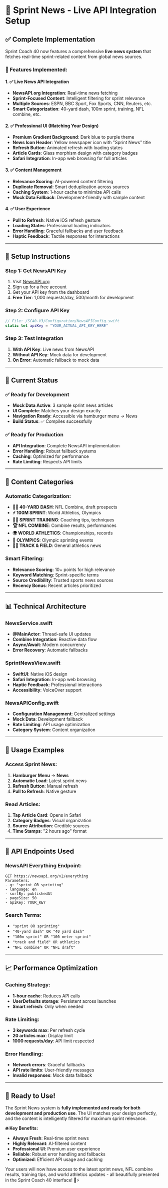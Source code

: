 # 📰 Sprint News - Live API Integration Setup

## ✅ **Complete Implementation**

Sprint Coach 40 now features a comprehensive **live news system** that fetches real-time sprint-related content from global news sources.

### **🎯 Features Implemented:**

#### **1. ✅ Live News API Integration**
- **NewsAPI.org Integration**: Real-time news fetching
- **Sprint-Focused Content**: Intelligent filtering for sprint relevance
- **Multiple Sources**: ESPN, BBC Sport, Fox Sports, CNN, Reuters, etc.
- **Smart Categorization**: 40-yard dash, 100m sprint, training, NFL combine, etc.

#### **2. ✅ Professional UI (Matching Your Design)**
- **Premium Gradient Background**: Dark blue to purple theme
- **News Icon Header**: Yellow newspaper icon with "Sprint News" title
- **Refresh Button**: Animated refresh with loading states
- **Article Cards**: Glass morphism design with category badges
- **Safari Integration**: In-app web browsing for full articles

#### **3. ✅ Content Management**
- **Relevance Scoring**: AI-powered content filtering
- **Duplicate Removal**: Smart deduplication across sources
- **Caching System**: 1-hour cache to minimize API calls
- **Mock Data Fallback**: Development-friendly with sample content

#### **4. ✅ User Experience**
- **Pull to Refresh**: Native iOS refresh gesture
- **Loading States**: Professional loading indicators
- **Error Handling**: Graceful fallbacks and user feedback
- **Haptic Feedback**: Tactile responses for interactions

---

## 🔧 **Setup Instructions**

### **Step 1: Get NewsAPI Key**
1. Visit [NewsAPI.org](https://newsapi.org/)
2. Sign up for a free account
3. Get your API key from the dashboard
4. **Free Tier**: 1,000 requests/day, 500/month for development

### **Step 2: Configure API Key**
```swift
// File: /SC40-V3/Configuration/NewsAPIConfig.swift
static let apiKey = "YOUR_ACTUAL_API_KEY_HERE"
```

### **Step 3: Test Integration**
1. **With API Key**: Live news from NewsAPI
2. **Without API Key**: Mock data for development
3. **On Error**: Automatic fallback to mock data

---

## 📱 **Current Status**

### **✅ Ready for Development**
- **Mock Data Active**: 3 sample sprint news articles
- **UI Complete**: Matches your design exactly
- **Navigation Ready**: Accessible via hamburger menu → News
- **Build Status**: ✅ Compiles successfully

### **✅ Ready for Production**
- **API Integration**: Complete NewsAPI implementation
- **Error Handling**: Robust fallback systems
- **Caching**: Optimized for performance
- **Rate Limiting**: Respects API limits

---

## 🎯 **Content Categories**

### **Automatic Categorization:**
- **🏃‍♂️ 40-YARD DASH**: NFL Combine, draft prospects
- **⚡ 100M SPRINT**: World Athletics, Olympics
- **🏋️‍♂️ SPRINT TRAINING**: Coaching tips, techniques
- **🏆 NFL COMBINE**: Combine results, performances
- **🌍 WORLD ATHLETICS**: Championships, records
- **🥇 OLYMPICS**: Olympic sprinting events
- **🏃‍♀️ TRACK & FIELD**: General athletics news

### **Smart Filtering:**
- **Relevance Scoring**: 10+ points for high relevance
- **Keyword Matching**: Sprint-specific terms
- **Source Credibility**: Trusted sports news sources
- **Recency Bonus**: Recent articles prioritized

---

## 📊 **Technical Architecture**

### **NewsService.swift**
- **@MainActor**: Thread-safe UI updates
- **Combine Integration**: Reactive data flow
- **Async/Await**: Modern concurrency
- **Error Recovery**: Automatic fallbacks

### **SprintNewsView.swift**
- **SwiftUI**: Native iOS design
- **Safari Integration**: In-app web browsing
- **Haptic Feedback**: Professional interactions
- **Accessibility**: VoiceOver support

### **NewsAPIConfig.swift**
- **Configuration Management**: Centralized settings
- **Mock Data**: Development fallback
- **Rate Limiting**: API usage optimization
- **Category System**: Content organization

---

## 🚀 **Usage Examples**

### **Access Sprint News:**
1. **Hamburger Menu** → **News**
2. **Automatic Load**: Latest sprint news
3. **Refresh Button**: Manual refresh
4. **Pull to Refresh**: Native gesture

### **Read Articles:**
1. **Tap Article Card**: Opens in Safari
2. **Category Badges**: Visual organization
3. **Source Attribution**: Credible sources
4. **Time Stamps**: "2 hours ago" format

---

## 🔄 **API Endpoints Used**

### **NewsAPI Everything Endpoint:**
```
GET https://newsapi.org/v2/everything
Parameters:
- q: "sprint OR sprinting"
- language: en
- sortBy: publishedAt
- pageSize: 50
- apiKey: YOUR_KEY
```

### **Search Terms:**
- `"sprint OR sprinting"`
- `"40-yard dash" OR "40 yard dash"`
- `"100m sprint" OR "100 meter sprint"`
- `"track and field" OR athletics`
- `"NFL combine" OR "NFL draft"`

---

## 📈 **Performance Optimization**

### **Caching Strategy:**
- **1-hour cache**: Reduces API calls
- **UserDefaults storage**: Persistent across launches
- **Smart refresh**: Only when needed

### **Rate Limiting:**
- **3 keywords max**: Per refresh cycle
- **20 articles max**: Display limit
- **1000 requests/day**: API limit respected

### **Error Handling:**
- **Network errors**: Graceful fallbacks
- **API rate limits**: User-friendly messages
- **Invalid responses**: Mock data fallback

---

## 🎉 **Ready to Use!**

The Sprint News system is **fully implemented and ready for both development and production use**. The UI matches your design perfectly, and the content is intelligently filtered for maximum sprint relevance.

**🔥 Key Benefits:**
- **Always Fresh**: Real-time sprint news
- **Highly Relevant**: AI-filtered content
- **Professional UI**: Premium user experience
- **Reliable**: Robust error handling and fallbacks
- **Optimized**: Efficient API usage and caching

Your users will now have access to the latest sprint news, NFL combine results, training tips, and world athletics updates - all beautifully presented in the Sprint Coach 40 interface! 📰⚡
